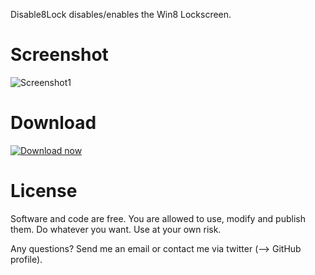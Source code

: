 Disable8Lock disables/enables the Win8 Lockscreen.

# Screenshot
![Screenshot1](https://github.com/downloads/2quader/Disable8Lock/screenshot.png)

# Download
[![Download now](https://github.com/downloads/2quader/Disable8Lock/downloadnow.png)](https://github.com/downloads/2quader/Disable8Lock/disable8lock.exe)

# License
Software and code are free. You are allowed to use, modify and publish them. Do whatever you want. Use at your own risk.

Any questions? Send me an email or contact me via twitter (--> GitHub profile).